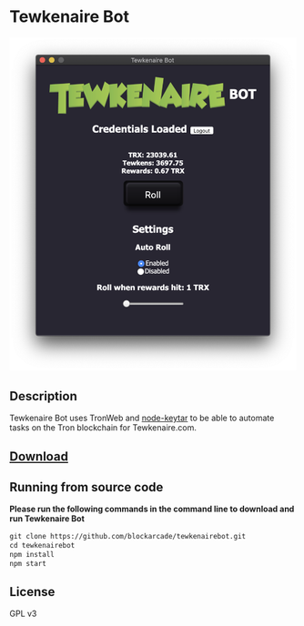 # Tewkenaire Bot

![](./screenshot.png)

## Description

Tewkenaire Bot uses TronWeb and [node-keytar](https://github.com/atom/node-keytar) to be able to automate tasks on the Tron blockchain for Tewkenaire.com.

## [Download](https://github.com/blockarcade/tewkenairebot/releases/latest)

## Running from source code

**Please run the following commands in the command line to download and run Tewkenaire Bot**

```
git clone https://github.com/blockarcade/tewkenairebot.git
cd tewkenairebot
npm install
npm start
```

## License 

GPL v3